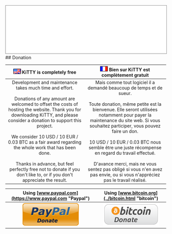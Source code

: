 <div style="text-align: center;"><iframe src="gad.html" frameborder="0" scrolling="no" style="border: 1px solid gray; padding: 0; overflow:hidden; scrolling: no; top:0; left: 0; width: 100%;" onload="this.style.height=(this.contentWindow.document.body.scrollHeight+5)+'px';"></iframe></div>
## Donation

| ![English](../img/en.gif) KiTTY is completely free | ![French](../img/fr.gif) Bien sur KiTTY est complètement gratuit |
|:--:|:--:|
|Development and maintenance takes much time and effort.<br/> <br/>Donations of any amount are welcomed to offset the costs of hosting the website. Thank you for downloading KiTTY, and please consider a donation to support this project.<br/> <br/>We consider 10 USD / 10 EUR / 0.03 BTC as a fair award regarding the whole work that has been done.<br/> <br/>Thanks in advance, but feel perfectly free not to donate if you don't like to, or if you don't appreciate the result.|Mais comme tout logiciel il a demandé beaucoup de temps et de sueur.<br/> <br/>Toute donation, même petite est la bienvenue. Elle seront utilisées notamment pour payer la maintenance du site web. Si vous souhaitez participer, vous pouvez faire un don.<br/> <br/>10 USD / 10 EUR / 0.03 BTC nous semble être une juste récompense en regard du travail effectué.<br/> <br/>D'avance merci, mais ne vous sentez pas obligé si vous n'en avez pas envie, ou si vous n'appréciez pas le travail réalisé. |

| Using [www.paypal.com](https://www.paypal.com "Paypal") | Using [www.bitcoin.org](../bitcoin.html "bitcoin") |
|:--:|:--:|
|[![Paypal](../img/paypal_donate.png)](../paypal.html "Paypal")|[![Bitcoin](../img/bitcoin_donate.png)](../bitcoin.html "Bitcoin")|



